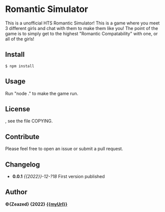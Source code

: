 # Romantic Simulator

This is a unofficial HTS Romantic Simulator! This is a game where you meet 3 different girls and chat with them to make them like you! The point of the game is to simply get to the highest "Romantic Compatability" with one, or all of the girls!

## Install


```
$ npm install 
```

## Usage

Run "node ." to make the game run.


## License

, see the file COPYING.

## Contribute

Please feel free to open an issue or submit a pull request.

## Changelog

 * **0.0.1** *{{2022}}-12-?18* First version published

## Author

**©{Zeazed} {2022} [{{myUrl}}]({{myUrl}})**
